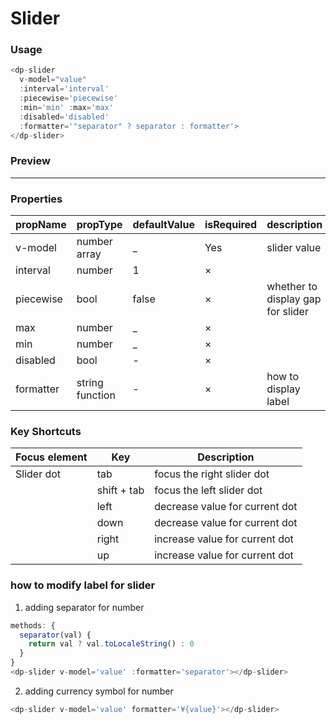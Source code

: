 # Slider

### Usage

```js
<dp-slider
  v-model="value"
  :interval='interval'
  :piecewise='piecewise'
  :min='min' :max='max'
  :disabled='disabled'
  :formatter='"separator" ? separator : formatter'>
</dp-slider>
```
### Preview
<!-- STORY -->
****
### Properties

| propName  | propType        | defaultValue | isRequired | description                       |
| --------- | --------------- | ------------ | ---------- | --------------------------------- |
| v-model   | number array    | _            | Yes        | slider value                      |
| interval  | number          | 1            | ×          |                                   |
| piecewise | bool            | false        | ×          | whether to display gap for slider |
| max       | number          | _            | ×          |                                   |
| min       | number          | _            | ×          |                                   |
| disabled  | bool            | -            | ×          |                                   |
| formatter | string function | -            | ×          | how to display label              |


### Key Shortcuts

| Focus element | Key         | Description                    |
| ------------- | ----------- | ------------------------------ |
| Slider dot    | tab         | focus the right slider dot     |
|               | shift + tab | focus the left slider dot      |
|               | left        | decrease value for current dot |
|               | down        | decrease value for current dot |
|               | right       | increase value for current dot |
|               | up          | increase value for current dot |

### how to modify label for slider
1. adding separator for number
```js
methods: {
  separator(val) {
    return val ? val.toLocaleString() : 0
  }
}
<dp-slider v-model='value' :formatter='separator'></dp-slider>
```
2. adding currency symbol for number
```js
<dp-slider v-model='value' formatter='¥{value}'></dp-slider>
```
